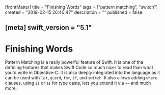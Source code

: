 [frontMatter]
title = "Finishing Words"
tags = ["pattern matching", "switch"]
created = "2019-02-15 20:40:47"
description = ""
published = false

[meta]
swift_version = "5.1"
---

# Finishing Words

Pattern Matching is a really powerful feature of Swift. It is one of the defining features that makes Swift Code so much nicer to read than what you'd write in Objective-C. It is also deeply integrated into the language as it can be used with `let`, `guard`, `for`, `if`, and `switch`. It also allows adding `where` clauses, using `is` or `as` for type casts, lets you extend it via `~=` and much more. 
